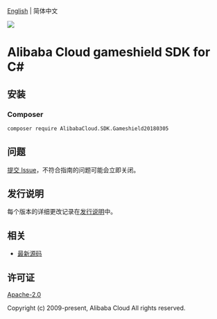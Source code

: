 [English](README.md) | 简体中文

![](https://aliyunsdk-pages.alicdn.com/icons/AlibabaCloud.svg)

# Alibaba Cloud gameshield SDK for C#

## 安装

### Composer

```bash
composer require AlibabaCloud.SDK.Gameshield20180305
```

## 问题

[提交 Issue](https://github.com/aliyun/alibabacloud-csharp-sdk/issues/new)，不符合指南的问题可能会立即关闭。

## 发行说明

每个版本的详细更改记录在[发行说明](./ChangeLog.md)中。

## 相关

* [最新源码](https://github.com/aliyun/alibabacloud-csharp-sdk/)

## 许可证

[Apache-2.0](http://www.apache.org/licenses/LICENSE-2.0)

Copyright (c) 2009-present, Alibaba Cloud All rights reserved.
